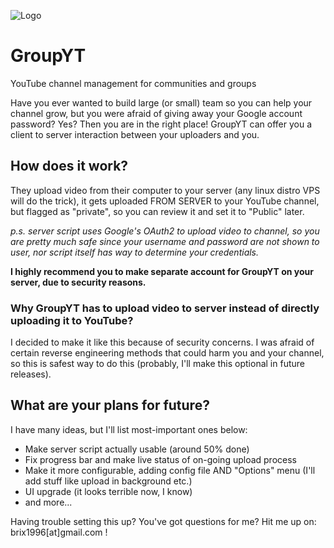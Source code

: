 ![Logo](/Client/img/logo.ico?raw=true "GroupYT")

# GroupYT
YouTube channel management for communities and groups

Have you ever wanted to build large (or small) team so you can help your channel grow, but you were afraid of giving away
your Google account password? Yes? Then you are in the right place! GroupYT can offer you a client to server interaction between
your uploaders and you.

## How does it work?

They upload video from their computer to your server (any linux distro VPS will do the trick), it gets
uploaded FROM SERVER to your YouTube channel, but flagged as "private", so you can review it and set it to "Public" later. 

*p.s. server script uses Google's OAuth2 to upload video to channel, so you are pretty much safe since your username and password
are not shown to user, nor script itself has way to determine your credentials.*

**I highly recommend you to make separate account for GroupYT on your server, due to security reasons.**

### Why GroupYT has to upload video to server instead of directly uploading it to YouTube?

I decided to make it like this because of security concerns. I was afraid of certain reverse engineering methods that could
harm you and your channel, so this is safest way to do this (probably, I'll make this optional in future releases).

## What are your plans for future?

I have many ideas, but I'll list most-important ones below:

* Make server script actually usable (around 50% done)
* Fix progress bar and make live status of on-going upload process
* Make it more configurable, adding config file AND "Options" menu (I'll add stuff like upload in background etc.)
* UI upgrade (it looks terrible now, I know)
* and more...

Having trouble setting this up? You've got questions for me? Hit me up on: brix1996[at]gmail.com !


